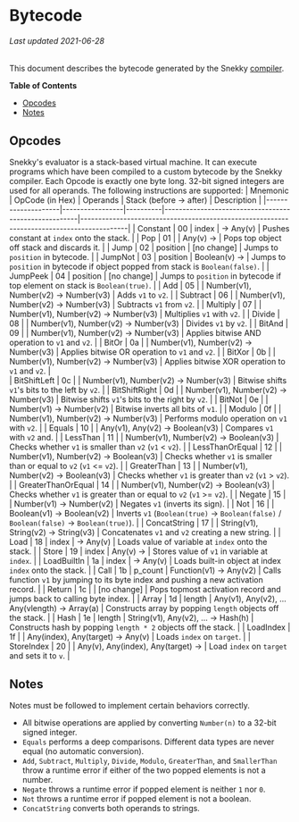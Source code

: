 # Bytecode
###### Last updated 2021-06-28
This document describes the bytecode generated by the Snekky [compiler](https://github.com/snekkylang/snekky/blob/master/src/compiler/Compiler.hx).

**Table of Contents**

- [Opcodes](#opcodes)
- [Notes](#notes)

## Opcodes
Snekky's evaluator is a stack-based virtual machine. It can execute programs which have been compiled to a custom bytecode by the Snekky compiler. Each Opcode is exactly one byte long. 32-bit signed integers are used for all operands. The following instructions are supported:
| Mnemonic           | OpCode (in Hex) | Operands | Stack (before -> after)                              | Description                                                                               |
|--------------------|-----------------|----------|------------------------------------------------------|-------------------------------------------------------------------------------------------|
| Constant           | 00              | index    | -> Any(v)                                            | Pushes constant at `index` onto the stack.                                                |
| Pop                | 01              |          | Any(v) ->                                            | Pops top object off stack and discards it.                                                |
| Jump               | 02              | position | [no change]                                          | Jumps to `position` in bytecode.                                                          |
| JumpNot            | 03              | position | Boolean(v) ->                                        | Jumps to `position` in bytecode if object popped from stack is `Boolean(false)`.          |
| JumpPeek           | 04              | position | [no change]                                          | Jumps to `position` in bytecode if top element on stack is `Boolean(true)`.               |
| Add                | 05              |          | Number(v1), Number(v2) -> Number(v3)                 | Adds `v1` to `v2`.                                                                        |
| Subtract           | 06              |          | Number(v1), Number(v2) -> Number(v3)                 | Subtracts `v1` from `v2`.                                                                 |
| Multiply           | 07              |          | Number(v1), Number(v2) -> Number(v3)                 | Multiplies `v1` with `v2`.                                                                |
| Divide             | 08              |          | Number(v1), Number(v2) -> Number(v3)                 | Divides `v1` by `v2`.                                                                     |
| BitAnd             | 09              |          | Number(v1), Number(v2) -> Number(v3)                 | Applies bitwise AND operation to `v1` and `v2`.                                           | 
| BitOr              | 0a              |          | Number(v1), Number(v2) -> Number(v3)                 | Applies bitwise OR operation to `v1` and `v2`.                                            |
| BitXor             | 0b              |          | Number(v1), Number(v2) -> Number(v3)                 | Applies bitwise XOR operation to `v1` and `v2`.                                           |  
| BitShiftLeft       | 0c              |          | Number(v1), Number(v2) -> Number(v3)                 | Bitwise shifts `v1`'s bits to the left by `v2`.                                           | 
| BitShiftRight      | 0d              |          | Number(v1), Number(v2) -> Number(v3)                 | Bitwise shifts `v1`'s bits to the right by `v2`.                                          |
| BitNot             | 0e              |          | Number(v1) -> Number(v2)                             | Bitwise inverts all bits of `v1`.                                                         |
| Modulo             | 0f              |          | Number(v1), Number(v2) -> Number(v3)                 | Performs modulo operation on `v1` with `v2`.                                              |
| Equals             | 10              |          | Any(v1), Any(v2) -> Boolean(v3)                      | Compares `v1` with `v2` and.                                                              |
| LessThan           | 11              |          | Number(v1), Number(v2) -> Boolean(v3)                | Checks whether `v1` is smaller than `v2` (`v1` < `v2`).                                   |
| LessThanOrEqual    | 12              |          | Number(v1), Number(v2) -> Boolean(v3)                | Checks whether `v1` is smaller than or equal to `v2` (`v1` <= `v2`).                      |
| GreaterThan        | 13              |          | Number(v1), Number(v2) -> Boolean(v3)                | Checks whether `v1` is greater than `v2` (`v1` > `v2`).                                   |
| GreaterThanOrEqual | 14              |          | Number(v1), Number(v2) -> Boolean(v3)                | Checks whether `v1` is greater than or equal to `v2` (`v1` >= `v2`).                      |
| Negate             | 15              |          | Number(v1) -> Number(v2)                             | Negates `v1` (inverts its sign).                                                          |
| Not                | 16              |          | Boolean(v1) -> Boolean(v2)                           | Inverts `v1` (`Boolean(true)` -> `Boolean(false)` / `Boolean(false)` -> `Boolean(true)`). |
| ConcatString       | 17              |          | String(v1), String(v2) -> String(v3)                 | Concatenates `v1` and `v2` creating a new string.                                         |
| Load               | 18              | index    | -> Any(v)                                            | Loads value of variable at `index` onto the stack.                                        |
| Store              | 19              | index    | Any(v) ->                                            | Stores value of `v1` in variable at `index`.                                              |
| LoadBuiltIn        | 1a              | index    | -> Any(v)                                            | Loads built-in object at index `index` onto the stack.                                    |
| Call               | 1b              | p_count  | Function(v1) -> Any(v2)                              | Calls function `v1` by jumping to its byte index and pushing a new activation record.     |
| Return             | 1c              |          | [no change]                                          | Pops topmost activation record and jumps back to calling byte index.                      |
| Array              | 1d              | length   | Any(v1), Any(v2), ... Any(vlength) -> Array(a)       | Constructs array by popping `length` objects off the stack.                               |
| Hash               | 1e              | length   | String(v1), Any(v2), ... -> Hash(h)                  | Constructs hash by popping `length * 2` objects off the stack.                            |
| LoadIndex          | 1f              |          | Any(index), Any(target) -> Any(v)                    | Loads `index` on `target`.                                                                |
| StoreIndex         | 20              |          | Any(v), Any(index), Any(target) ->                   | Load `index` on `target` and sets it to `v`.                                              |

## Notes
Notes must be followed to implement certain behaviors correctly.
- All bitwise operations are applied by converting `Number(n)` to a 32-bit signed integer.
- `Equals` performs a deep comparisons. Different data types are never equal (no automatic conversion).
- `Add`, `Subtract`, `Multiply`, `Divide`, `Modulo`, `GreaterThan`, and `SmallerThan` throw a runtime error if either of the two popped elements is not a number.
- `Negate` throws a runtime error if popped element is neither `1` nor `0`.
- `Not` throws a runtime error if popped element is not a boolean.
- `ConcatString` converts both operands to strings.


